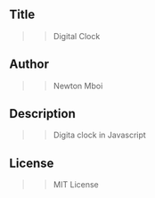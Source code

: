 ## Title
>> Digital Clock
## Author
>> Newton Mboi
## Description
>> Digita clock in Javascript 
## License
>> MIT License